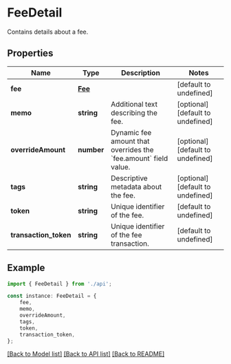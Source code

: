# FeeDetail

Contains details about a fee.

## Properties

Name | Type | Description | Notes
------------ | ------------- | ------------- | -------------
**fee** | [**Fee**](Fee.md) |  | [default to undefined]
**memo** | **string** | Additional text describing the fee. | [optional] [default to undefined]
**overrideAmount** | **number** | Dynamic fee amount that overrides the &#x60;fee.amount&#x60; field value. | [optional] [default to undefined]
**tags** | **string** | Descriptive metadata about the fee. | [optional] [default to undefined]
**token** | **string** | Unique identifier of the fee. | [default to undefined]
**transaction_token** | **string** | Unique identifier of the fee transaction. | [default to undefined]

## Example

```typescript
import { FeeDetail } from './api';

const instance: FeeDetail = {
    fee,
    memo,
    overrideAmount,
    tags,
    token,
    transaction_token,
};
```

[[Back to Model list]](../README.md#documentation-for-models) [[Back to API list]](../README.md#documentation-for-api-endpoints) [[Back to README]](../README.md)
